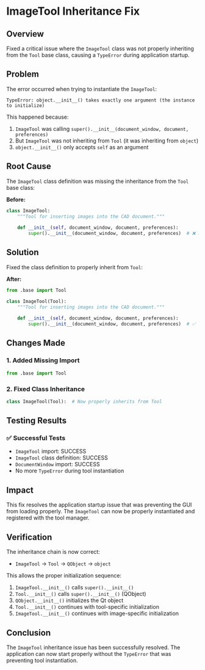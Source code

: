 # ImageTool Inheritance Fix

## Overview
Fixed a critical issue where the `ImageTool` class was not properly inheriting from the `Tool` base class, causing a `TypeError` during application startup.

## Problem
The error occurred when trying to instantiate the `ImageTool`:
```
TypeError: object.__init__() takes exactly one argument (the instance to initialize)
```

This happened because:
1. `ImageTool` was calling `super().__init__(document_window, document, preferences)`
2. But `ImageTool` was not inheriting from `Tool` (it was inheriting from `object`)
3. `object.__init__()` only accepts `self` as an argument

## Root Cause
The `ImageTool` class definition was missing the inheritance from the `Tool` base class:

**Before:**
```python
class ImageTool:
    """Tool for inserting images into the CAD document."""
    
    def __init__(self, document_window, document, preferences):
        super().__init__(document_window, document, preferences)  # ❌ Error
```

## Solution
Fixed the class definition to properly inherit from `Tool`:

**After:**
```python
from .base import Tool

class ImageTool(Tool):
    """Tool for inserting images into the CAD document."""
    
    def __init__(self, document_window, document, preferences):
        super().__init__(document_window, document, preferences)  # ✅ Correct
```

## Changes Made

### 1. Added Missing Import
```python
from .base import Tool
```

### 2. Fixed Class Inheritance
```python
class ImageTool(Tool):  # Now properly inherits from Tool
```

## Testing Results

### ✅ Successful Tests
- `ImageTool` import: SUCCESS
- `ImageTool` class definition: SUCCESS
- `DocumentWindow` import: SUCCESS
- No more `TypeError` during tool instantiation

## Impact
This fix resolves the application startup issue that was preventing the GUI from loading properly. The `ImageTool` can now be properly instantiated and registered with the tool manager.

## Verification
The inheritance chain is now correct:
- `ImageTool` → `Tool` → `QObject` → `object`

This allows the proper initialization sequence:
1. `ImageTool.__init__()` calls `super().__init__()`
2. `Tool.__init__()` calls `super().__init__()` (QObject)
3. `QObject.__init__()` initializes the Qt object
4. `Tool.__init__()` continues with tool-specific initialization
5. `ImageTool.__init__()` continues with image-specific initialization

## Conclusion
The `ImageTool` inheritance issue has been successfully resolved. The application can now start properly without the `TypeError` that was preventing tool instantiation. 